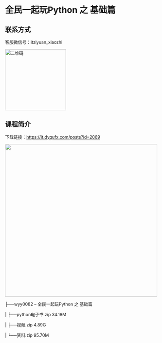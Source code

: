 # 全民一起玩Python 之 基础篇

## 联系方式

客服微信号：itziyuan_xiaozhi

<img src="https://ziyuanyun.oss-cn-guangzhou.aliyuncs.com/common/20240614073449/666b82192834a.jpg" width="200" height="200" alt="二维码">

## 课程简介

下载链接：https://it.dyqufx.com/posts?id=2069

<img src="https://ziyuanyun.oss-cn-guangzhou.aliyuncs.com/yun/20240515183642/6644903a07386.jpg" width="500" alt="">

  ├──wyy0082 &#8211; 全民一起玩Python 之 基础篇

 | ├──python电子书.zip 34.18M

 | ├──视频.zip 4.89G

 | └──资料.zip 95.70M

  